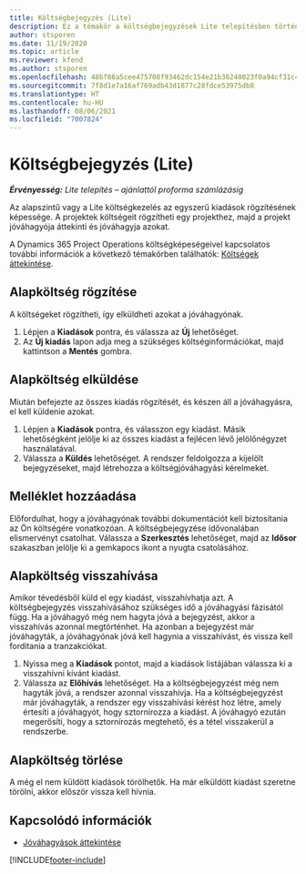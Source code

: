 ```yaml
---
title: Költségbejegyzés (Lite)
description: Ez a témakör a költségbejegyzések Lite telepítésben történő használatának módjával kapcsolatos információkat tartalmaz.
author: stsporen
ms.date: 11/19/2020
ms.topic: article
ms.reviewer: kfend
ms.author: stsporen
ms.openlocfilehash: 48bf86a5cee475708f93462dc154e21b36240023f0a94cf31c49e9a096951736
ms.sourcegitcommit: 7f8d1e7a16af769adb43d1877c28fdce53975db8
ms.translationtype: HT
ms.contentlocale: hu-HU
ms.lasthandoff: 08/06/2021
ms.locfileid: "7007824"
---
```

# <a name="expense-entry-lite"></a>Költségbejegyzés (Lite)

_**Érvényesség:** Lite telepítés – ajánlattól proforma számlázásig_

Az alapszintű vagy a Lite költségkezelés az egyszerű kiadások rögzítésének képessége. A projektek költségeit rögzítheti egy projekthez, majd a projekt jóváhagyója áttekinti és jóváhagyja azokat.

A Dynamics 365 Project Operations költségképeségeivel kapcsolatos további információk a következő témakörben találhatók: [Költségek áttekintése](expense-overview.md).

## <a name="capture-a-basic-expense"></a>Alapköltség rögzítése

A költségeket rögzítheti, így elküldheti azokat a jóváhagyónak.

1. Lépjen a **Kiadások** pontra, és válassza az **Új** lehetőséget.
2. Az **Új kiadás** lapon adja meg a szükséges költséginformációkat, majd kattintson a **Mentés** gombra.

## <a name="submit-a-basic-expense"></a>Alapköltség elküldése

Miután befejezte az összes kiadás rögzítését, és készen áll a jóváhagyásra, el kell küldenie azokat.

1. Lépjen a **Kiadások** pontra, és válasszon egy kiadást. Másik lehetőségként jelölje ki az összes kiadást a fejlécen lévő jelölőnégyzet használatával.
2. Válassza a **Küldés** lehetőséget. A rendszer feldolgozza a kijelölt bejegyzéseket, majd létrehozza a költségjóváhagyási kérelmeket.

## <a name="add-an-attachment"></a>Melléklet hozzáadása

Előfordulhat, hogy a jóváhagyónak további dokumentációt kell biztosítania az Ön költségére vonatkozóan. A költségbejegyzése idővonalában elismervényt csatolhat. Válassza a **Szerkesztés** lehetőséget, majd az **Idősor** szakaszban jelölje ki a gemkapocs ikont a nyugta csatolásához.

## <a name="recall-a-basic-expense"></a>Alapköltség visszahívása

Amikor tévedésből küld el egy kiadást, visszahívhatja azt. A költségbejegyzés visszahívásához szükséges idő a jóváhagyási fázisától függ.  Ha a jóváhagyó még nem hagyta jóvá a bejegyzést, akkor a visszahívás azonnal megtörténhet. Ha azonban a bejegyzést már jóváhagyták, a jóváhagyónak jóvá kell hagynia a visszahívást, és vissza kell fordítania a tranzakciókat.

1. Nyissa meg a **Kiadások** pontot, majd a kiadások listájában válassza ki a visszahívni kívánt kiadást.
2. Válassza az **Előhívás** lehetőséget. Ha a költségbejegyzést még nem hagyták jóvá, a rendszer azonnal visszahívja. Ha a költségbejegyzést már jóváhagyták, a rendszer egy visszahívási kérést hoz létre, amely értesíti a jóváhagyót, hogy sztornírozza a kiadást. A jóváhagyó ezután megerősíti, hogy a sztornírozás megtehető, és a tétel visszakerül a rendszerbe.

## <a name="delete-a-basic-expense"></a>Alapköltség törlése

A még el nem küldött kiadások törölhetők. Ha már elküldött kiadást szeretne törölni, akkor először vissza kell hívnia.

## <a name="see-also"></a>Kapcsolódó információk

- [Jóváhagyások áttekintése](../approvals/approvals-overview.md)


[!INCLUDE[footer-include](../includes/footer-banner.md)]
